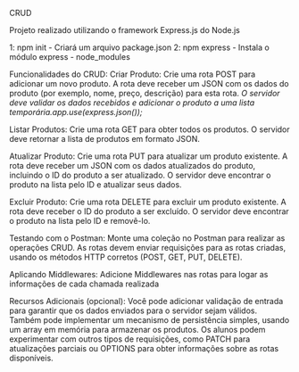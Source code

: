 CRUD

Projeto realizado utilizando o framework Express.js do Node.js

1: npm init - Criará um arquivo package.json
2: npm express - Instala o módulo express - node_modules



Funcionalidades do CRUD:
Criar Produto:
Crie uma rota POST para adicionar um novo produto.
A rota deve receber um JSON com os dados do produto (por exemplo, nome, preço, descrição) para esta rota.
*O servidor deve validar os dados recebidos e adicionar o produto a uma lista temporária.app.use(express.json());*

		
Listar Produtos:
Crie uma rota GET para obter todos os produtos.
O servidor deve retornar a lista de produtos em formato JSON.

Atualizar Produto:
Crie uma rota PUT para atualizar um produto existente.
A rota deve receber um JSON com os dados atualizados do produto, incluindo o ID do produto a ser atualizado.
O servidor deve encontrar o produto na lista pelo ID e atualizar seus dados.

Excluir Produto:
Crie uma rota DELETE para excluir um produto existente.
A rota deve receber o ID do produto a ser excluído.
O servidor deve encontrar o produto na lista pelo ID e removê-lo.

Testando com o Postman:
Monte uma coleção no Postman para realizar as operações CRUD.
As rotas devem enviar requisições para as rotas criadas, usando os métodos HTTP corretos (POST, GET, PUT, DELETE).

Aplicando Middlewares:
Adicione Middlewares nas rotas para logar as informações de cada chamada realizada


Recursos Adicionais (opcional):
Você pode adicionar validação de entrada para garantir que os dados enviados para o servidor sejam válidos.
Também pode implementar um mecanismo de persistência simples, usando um array em memória para armazenar os produtos.
Os alunos podem experimentar com outros tipos de requisições, como PATCH para atualizações parciais ou OPTIONS para obter informações sobre as rotas disponíveis.